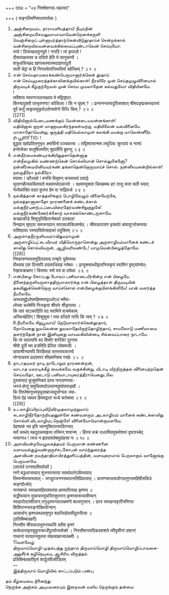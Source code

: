 +++
title = "०४ निश्शेषागस्-सहत्वम्"

+++
( सङ्गतिमणिमालाश्लोकः )   
1. அஞ்சிறையமட நாராயளியத்தாய்! நீயும்நின்   
அஞ்சிறையசேவலுமாயாவாவென்றெனக்கருளி   
வெஞ்சிறைப் புள்ளுயர்த்தாற்கென்விடுதூதாய்ச் சென்றக்கால் வன்சிறையிலவன்வைக்கில்வைப்புண்டாலென் செய்யுமோ.   
भव्ये ! दिव्यच्छदयुगयुते ! नारदि ! त्वं कृपालो !   
दीव्यत्पक्षस्तव च दयितो हेति मे सानुकम्पौ ।   
शत्रुध्वंसिच्छद खगरथस्यास्मदाज्ञप्तदूतौ   
यातौ चेद्वां स हि निगलयेत्तत्स्थितिर्वा वहेत्किम् ? ॥ १ ॥   
2. என் செய்யதாமரைக்கண்பெருமானார்க்கென் தூதாய்   
என் செய்யுமுரைத்தக்காலினக்குயில்காள்! நீரலிரே முன் செய்தமுழுவினையால் திருவடிக் கீழ்குற்றேவல் முன் செய்ய முயலாதேன கல்வதுவோ விதியினமே.   
!   
सर्वेशाय स्वरुणजलजाक्षाय मे मद्विसृष्टाः   
किंस्यादुक्तौ परभृतगणाः! कोकिलाः ! किं न यूयम् ? । प्रत्नानन्तस्वदुरितवशात् श्रीमदङ्घ्रचब्जदास्यं   
पूर्वं कर्तुं त्वकृतसुकृतेऽतोप्ययोगो विधिः किम् ? ॥ २ ॥   
[[27]]  
3. விதியினால்பெடைமணக்கும் மென்னடையவன்னங்காள்!   
மதியினால் குறள் மாணாயுலகிரந்தகள்வற்கு, மதியிலேன் வல்வினையே மாளாதோவென்று, ஒருத்தி மதியெல்லாமுள் கலங்கி மயங்கு மாலென்னீரே.   
ரி-பூரி!!FTIG: !   
बुद्धया खर्वप्रतितनुभृतः क्ष्मार्थिनो वञ्चकस्य । तद्विश्वासान्मम लघुधियः क्रूरपापं च नाश्यं   
हन्तेत्येका कलुषितमतिर् मुह्यतीति ब्रुवन्तु ॥ ३ ॥   
4. என்நீர்மைகண்டிரங்கியிதுதகாதென்னாத   
என்நீலமுகில் வண்ணற்கென் சொல்லியான் சொல்லுகேனோ? நன்னீர்மையினியவர்கண் தங்காதென்றொருவாய்ச் சொல். நன்னீலமகன்றில்காள்! நல்குதீரோ நல்கீரோ.   
श्यामाः ! क्रौञ्च्यो ! मनसि विमृशन् मत्स्वभावं दयार्द्रः   
भूत्वानर्हेत्यकथितवतो मन्नवाम्भोदकान्तेः । वक्ष्याम्युक्त्वा किमहमथ हा! तासु सत्ता सती स्यात्   
नेत्येकोक्तिं वदत कुरुत प्रेम वा नाद्रियध्वे ॥ ४ ॥   
5. நல்கித்தான் காத்தளிக்கும் பொழிலேழும் வினையேற்கே,   
நல்கத்தானாகாதோ நாரணனைக் கண்டக்கால் மல்குநீர்புனற்படப்பையிரைதேர்வண்சிறுகுறுகே!   
மல்குநீர்கண்ணேர்க்கோற் வாசகங்கொண்டருளாயே.   
कच्छाक्रीडे शिशुभृतिहितान्वेषको दारबाल!   
स्निह्यन् सृष्ट्वा समजगदवन् सारसालोकितश्चेत् । श्रीमान्नारायण इयमये! बाष्पयुग्लोचनायाः   
पापिष्ठायाः परमदयितेत्याहकां तदुक्तिम् ॥ ५ ॥   
6. அருளாதநீரருளியவராவிதுவராமுன்   
அருளாழிப்புட்கடவீரவர் வீதியொருநாளென்று அருளாழியம்மானைக் கண்டக் காலிது சொல்லியருன், ஆழிவரிவண்டே! யாமுமென்பிழைத்தோமே.   
[[28]]  
निष्कारुण्यस्त्वमुदितदयस् तन्मृतेः पूर्वमस्याः   
वीथ्याम् एकं दिनमपि दयावाधिवाहं नयेथाः । इत्युक्त्वाब्धीकृतनिजकृपं स्वामिनं दृष्ट्वांश्चेत्-   
रेखाचक्रभ्रमर ! किमघाः स्मो वयं वा दयेथाः ॥ ६ ॥   
7. என்பிழை கோப்பது போலப் பனிவாடையீர்கின்ற என் பிழையே நினைந்தருளியருளாததிருமாலார்க்கு என் பிழைத்தாள் திருவடியின் தகவினுக்கென்றொரு வாய்ச்சொல் என்பிழைக்குமிளங்கிளியே! யான் வளர்த்த நீயலையே.   
अस्थ्ययुद्वेधोपमहिममरुद्वाधतेऽधं ममैवा-   
लोच्या कर्तर्मयि निजकृपां श्रीपतेः श्रीकृपायाः ।   
कि पापं साऽचरदिति वद स्वामिने वाचमेकाम्   
अस्थिच्छेदिन् ! शिशुशुक ! मया वधितो नासि किं त्वम् ? ॥ ७ ॥   
8.நீயலையே சிறுபூவாய்! நெடுமாலார்க்கென்தூதாய்,   
நோயெனது நுவலென்ன நுவலாதேயிருந்தொழிந்தாய், சாயலோடு மணிமாமை தளர்ந்தேன் நான் இனியுனது வாயலகிலின்னடி சில்வைப்பாரை நாடாயே.   
कि त्वं सदस्ययि वद शिशो! शारिके! दूरगाय   
श्रीशे दूती मम हजमिति प्रेरिता जोषमासीः ।   
छायाश्रीभ्यामपि विरहिताहं ततस्तावकास्ये   
भोग्यान्नस्य प्रददमपरं शीघ्रमन्विष्य गच्छेः ॥ ८ ॥   
9. நாடாதமலர் நாடி நாடோறும் நாரணன்றன்,   
வாடாத மலரடிக்கீழ் வைக்கவே வகுக்கின்று, வீடாடி வீற்றிருத்தல் வினையற்றதென் செய்வதோ, ஊடாடு பனிவாடாயுரைத்தீராயெனதுடலே.   
दुस्सम्पादं कुसुमनिचयं प्राप्य नारायणस्या-   
जस्त्रं क्षेप्तुं समुचितमदोऽम्लानपुष्पोपमाङ्घ्रौ ।   
कि विश्लेषानुभवपृथुसाम्राज्यदुर्भाग्यतः स्या-   
दित्यं देहं व्यथय हिमवद्वात! मध्ये चरोक्त्वा ॥ ९ ॥   
[[29]]  
10. உடலாழிப்பிறப்புவீடுயிர்முதலாமுற்றுமாய்   
கடலாழிநீர்தோற்றியதனுள்ளே கண்வளரும் அடலாழியம் மானைக் கண்டக்காலிது சொல்லி விடலாழிமடநெஞ்சே! வினையோமொன்றாமளவே.   
देहश्वकं भव इति भवन्मुक्तिरात्मादिरन्यत्   
सर्वं चाब्धेर् महदुदकमाहृत्य तस्मिन् शयानम् । हिंस्त्रं चक्रं दधतमिदमुक्त्वेश्वरं दृष्टवच्चेद्   
भव्यागाध ! त्यज न हृदयाश्लेषमुग्रांहसां नः ॥ १० ॥   
11. அளவியன்றவேழுலகத்தவர் பெருமான் கண்ணனை   
வளவயல்சூழ்வண்குருச்சடகோபன் வாய்ந்துரைத்த   
அளவியன் றவந்தாதியாயிரத்துளிப்பத்தின், வளவுரையால் பெறலாகும் வானோங்கு பெருவளமே.   
(तात्पर्य रत्नावलीश्लोकौ )   
नाणे बद्धध्वजत्वात् शुभनयनतया स्वार्थलाभेऽथिभावात्   
तिम्यन्मेघस्वभावात् - जगदुपजननस्थापनातिप्रियत्वात् । कारुण्याप्तत्वयोगादनुगतमहिषीसन्निधेः सङ्गदैर्ध्यात्   
नानाबन्धेः स्वरक्षावहिततमतया क्षाम्यतीत्याह कृष्णम् ॥   
सद्धीभव्यान् सुचाचस्सुचरितसुभगान् कृष्णसारूप्यसौम्यान्   
स्वाहारोदारशीलान् तनुधृतभगवल्लक्ष्मणो बाल्यगुप्तान् । छात्र स्वच्छन्दवृत्तीनभिगत शिशिरानन्तरङ्गोक्तियोग्यान्   
आचार्यान् कृष्णलब्धाववृणुत शठजित्प्रेयसीदूतनीत्या ॥   
(प्रतिबिम्बलहरी)   
निस्सीम श्रीसकलभुवनस्थायि सर्वेश कृष्णं   
सत्केदारावृतसुकुरुकाधीट्ठार्याप्ततोक्ते । निस्सीमान्तादिकदशशते त्वीदृशीनां दशानां   
गाथानां सत्पठनसुलभा मोक्षसाम्राज्यलक्ष्मीः ॥   
11வளவேழ்   
திருவாய்மொழி-முதல்பத்து ஐந்தாம் திருவாய்மொழி திருவாய்மொழிப்பாவகை-அறுசீர்க் கழிநெடிலடி ஆசிரிய விருத்தம்   
प्रतिबिम्बलहरीवृत्तं शार्दूलविक्रीडितम्   
―   
இத்திருவாய் மொழியில் காட்டப்படும் பண்பு   

தம் கீழ்மையை நினைந்து   
நெருங்க அஞ்சும் அடியவரையும் இறைவன் வலிய நெருங்கும் தன்மை   